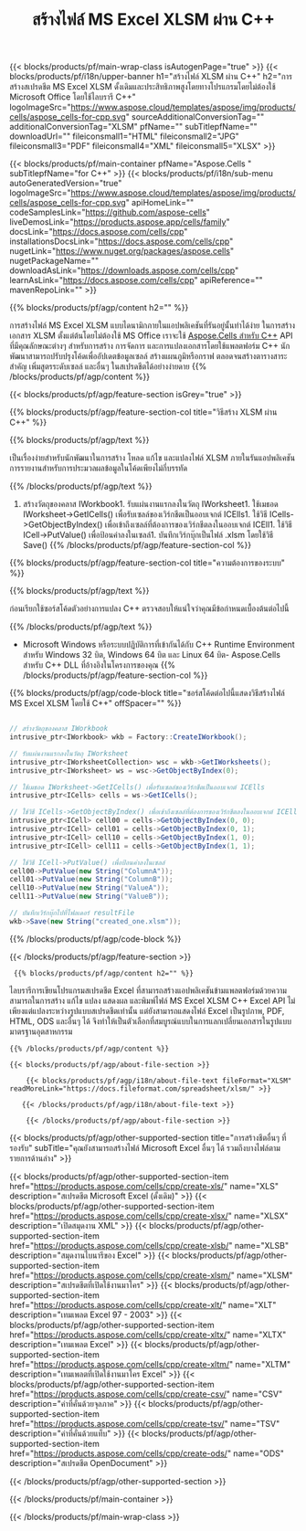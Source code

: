 ﻿---
title: สร้างไฟล์ MS Excel XLSM ผ่าน C++ 
url: /th/cpp/create-xlsm/ 
description: C++ โค้ดตัวอย่างสำหรับสร้างไฟล์ MS Excel XLSM ใช้รหัสนี้เพื่อสร้างไฟล์ MS Excel XLSM ภายในแอปพลิเคชันที่ใช้ C++
---
{{< blocks/products/pf/main-wrap-class isAutogenPage="true" >}}
{{< blocks/products/pf/i18n/upper-banner h1="สร้างไฟล์ XLSM ผ่าน C++" h2="การสร้างสเปรดชีต MS Excel XLSM ดั้งเดิมและประสิทธิภาพสูงโดยทางโปรแกรมโดยไม่ต้องใช้ Microsoft Office โดยใช้ไลบรารี C++" logoImageSrc="https://www.aspose.cloud/templates/aspose/img/products/cells/aspose_cells-for-cpp.svg" sourceAdditionalConversionTag="" additionalConversionTag="XLSM" pfName="" subTitlepfName="" downloadUrl="" fileiconsmall1="HTML" fileiconsmall2="JPG" fileiconsmall3="PDF" fileiconsmall4="XML" fileiconsmall5="XLSX" >}}

{{< blocks/products/pf/main-container pfName="Aspose.Cells " subTitlepfName="for C++" >}}
{{< blocks/products/pf/i18n/sub-menu autoGeneratedVersion="true" logoImageSrc="https://www.aspose.cloud/templates/aspose/img/products/cells/aspose_cells-for-cpp.svg" apiHomeLink="" codeSamplesLink="https://github.com/aspose-cells" liveDemosLink="https://products.aspose.app/cells/family" docsLink="https://docs.aspose.com/cells/cpp" installationsDocsLink="https://docs.aspose.com/cells/cpp" nugetLink="https://www.nuget.org/packages/aspose.cells" nugetPackageName="" downloadAsLink="https://downloads.aspose.com/cells/cpp" learnAsLink="https://docs.aspose.com/cells/cpp" apiReference="" mavenRepoLink="" >}}

{{% blocks/products/pf/agp/content h2="" %}}

 การสร้างไฟล์ MS Excel XLSM แบบไดนามิกภายในแอปพลิเคชันที่รันอยู่นั้นทำได้ง่าย ในการสร้างเอกสาร XLSM ตั้งแต่ต้นโดยไม่ต้องใช้ MS Office เราจะใช้
 [Aspose.Cells สำหรับ C++](https://products.aspose.com/cells/cpp) 
 API ที่มีคุณลักษณะต่างๆ สำหรับการสร้าง การจัดการ และการแปลงเอกสารโดยใช้แพลตฟอร์ม C++ นักพัฒนาสามารถปรับปรุงโค้ดเพื่ออัปเดตข้อมูลเซลล์ สร้างแผนภูมิหรือกราฟ ตลอดจนสร้างตารางสาระสำคัญ เพิ่มสูตรระดับเซลล์ และอื่นๆ ในสเปรดชีตได้อย่างง่ายดาย
{{% /blocks/products/pf/agp/content %}}                                                                             

{{< blocks/products/pf/agp/feature-section isGrey="true" >}}

{{% blocks/products/pf/agp/feature-section-col title="วิธีสร้าง XLSM ผ่าน C++" %}}

{{% blocks/products/pf/agp/text %}}

 เป็นเรื่องง่ายสำหรับนักพัฒนาในการสร้าง โหลด แก้ไข และแปลงไฟล์ XLSM ภายในรันแอปพลิเคชันการรายงานสำหรับการประมวลผลข้อมูลในโค้ดเพียงไม่กี่บรรทัด

{{% /blocks/products/pf/agp/text %}}

1. สร้างวัตถุของคลาส IWorkbook1. รับแผ่นงานแรกลงในวัตถุ IWorksheet1. ใช้เมธอด IWorksheet->GetICells() เพื่อรับเซลล์ของเวิร์กชีตเป็นออบเจกต์ ICElls1. ใช้วิธี ICells->GetObjectByIndex() เพื่อเข้าถึงเซลล์ที่ต้องการของเวิร์กชีตลงในออบเจกต์ ICEll1. ใช้วิธี ICell->PutValue() เพื่อป้อนค่าลงในเซลล์1. บันทึกเวิร์กบุ๊กเป็นไฟล์ .xlsm โดยใช้วิธี Save()
{{% /blocks/products/pf/agp/feature-section-col %}}

{{% blocks/products/pf/agp/feature-section-col title="ความต้องการของระบบ" %}}

{{% blocks/products/pf/agp/text %}}

ก่อนเรียกใช้ซอร์สโค้ดตัวอย่างการแปลง C++ ตรวจสอบให้แน่ใจว่าคุณมีข้อกำหนดเบื้องต้นต่อไปนี้ 

{{% /blocks/products/pf/agp/text %}}

- Microsoft Windows หรือระบบปฏิบัติการที่เข้ากันได้กับ C++ Runtime Environment สำหรับ Windows 32 บิต, Windows 64 บิต และ Linux 64 บิต- Aspose.Cells สำหรับ C++ DLL ที่อ้างอิงในโครงการของคุณ
{{% /blocks/products/pf/agp/feature-section-col %}}

{{% blocks/products/pf/agp/code-block title="ซอร์สโค้ดต่อไปนี้แสดงวิธีสร้างไฟล์ MS Excel XLSM โดยใช้ C++" offSpacer="" %}}

```cs

// สร้างวัตถุของคลาส IWorkbook
intrusive_ptr<IWorkbook> wkb = Factory::CreateIWorkbook();

// รับแผ่นงานแรกลงในวัตถุ IWorksheet
intrusive_ptr<IWorksheetCollection> wsc = wkb->GetIWorksheets();
intrusive_ptr<IWorksheet> ws = wsc->GetObjectByIndex(0);

// ใช้เมธอด IWorksheet->GetICells() เพื่อรับเซลล์ของเวิร์กชีตเป็นออบเจกต์ ICElls
intrusive_ptr<ICells> cells = ws->GetICells();

// ใช้วิธี ICells->GetObjectByIndex() เพื่อเข้าถึงเซลล์ที่ต้องการของเวิร์กชีตลงในออบเจกต์ ICEll
intrusive_ptr<ICell> cell00 = cells->GetObjectByIndex(0, 0);
intrusive_ptr<ICell> cell01 = cells->GetObjectByIndex(0, 1);
intrusive_ptr<ICell> cell10 = cells->GetObjectByIndex(1, 0);
intrusive_ptr<ICell> cell11 = cells->GetObjectByIndex(1, 1);

// ใช้วิธี ICell->PutValue() เพื่อป้อนค่าลงในเซลล์
cell00->PutValue(new String("ColumnA"));
cell01->PutValue(new String("ColumnB"));
cell10->PutValue(new String("ValueA"));
cell11->PutValue(new String("ValueB"));

// บันทึกเวิร์กบุ๊กไปที่โฟลเดอร์ resultFile
wkb->Save(new String("created_one.xlsm"));


```

{{% /blocks/products/pf/agp/code-block %}}

{{< /blocks/products/pf/agp/feature-section >}}

<!-- aboutfile Starts -->

     
     {{% blocks/products/pf/agp/content h2="" %}}

ไลบรารีการเขียนโปรแกรมสเปรดชีต Excel ที่สามารถสร้างแอปพลิเคชันข้ามแพลตฟอร์มด้วยความสามารถในการสร้าง แก้ไข แปลง แสดงผล และพิมพ์ไฟล์ MS Excel XLSM C++ Excel API ไม่เพียงแต่แปลงระหว่างรูปแบบสเปรดชีตเท่านั้น แต่ยังสามารถแสดงไฟล์ Excel เป็นรูปภาพ, PDF, HTML, ODS และอื่นๆ ได้ จึงทำให้เป็นตัวเลือกที่สมบูรณ์แบบในการแลกเปลี่ยนเอกสารในรูปแบบมาตรฐานอุตสาหกรรม



    {{% /blocks/products/pf/agp/content %}}

    {{< blocks/products/pf/agp/about-file-section >}}

        {{< blocks/products/pf/agp/i18n/about-file-text fileFormat="XLSM" readMoreLink="https://docs.fileformat.com/spreadsheet/xlsm/" >}}

       {{< /blocks/products/pf/agp/i18n/about-file-text >}}

        {{< /blocks/products/pf/agp/about-file-section >}}

          

<!-- aboutfile Ends -->

{{< blocks/products/pf/agp/other-supported-section title="การสร้างชีตอื่นๆ ที่รองรับ" subTitle="คุณยังสามารถสร้างไฟล์ Microsoft Excel อื่นๆ ได้ รวมถึงบางไฟล์ตามรายการด้านล่าง" >}}

{{< blocks/products/pf/agp/other-supported-section-item href="https://products.aspose.com/cells/cpp/create-xls/" name="XLS" description="สเปรดชีต Microsoft Excel (ดั้งเดิม)" >}} 
{{< blocks/products/pf/agp/other-supported-section-item href="https://products.aspose.com/cells/cpp/create-xlsx/" name="XLSX" description="เปิดสมุดงาน XML" >}} 
{{< blocks/products/pf/agp/other-supported-section-item href="https://products.aspose.com/cells/cpp/create-xlsb/" name="XLSB" description="สมุดงานไบนารีของ Excel" >}} 
{{< blocks/products/pf/agp/other-supported-section-item href="https://products.aspose.com/cells/cpp/create-xlsm/" name="XLSM" description="สเปรดชีตที่เปิดใช้งานมาโคร" >}} 
{{< blocks/products/pf/agp/other-supported-section-item href="https://products.aspose.com/cells/cpp/create-xlt/" name="XLT" description="เทมเพลต Excel 97 - 2003" >}} 
{{< blocks/products/pf/agp/other-supported-section-item href="https://products.aspose.com/cells/cpp/create-xltx/" name="XLTX" description="เทมเพลต Excel" >}} 
{{< blocks/products/pf/agp/other-supported-section-item href="https://products.aspose.com/cells/cpp/create-xltm/" name="XLTM" description="เทมเพลตที่เปิดใช้งานมาโคร Excel" >}} 
{{< blocks/products/pf/agp/other-supported-section-item href="https://products.aspose.com/cells/cpp/create-csv/" name="CSV" description="ค่าที่คั่นด้วยจุลภาค" >}} 
{{< blocks/products/pf/agp/other-supported-section-item href="https://products.aspose.com/cells/cpp/create-tsv/" name="TSV" description="ค่าที่คั่นด้วยแท็บ" >}} 
{{< blocks/products/pf/agp/other-supported-section-item href="https://products.aspose.com/cells/cpp/create-ods/" name="ODS" description="สเปรดชีต OpenDocument" >}} 

{{< /blocks/products/pf/agp/other-supported-section >}}

{{< /blocks/products/pf/main-container >}}
    
{{< /blocks/products/pf/main-wrap-class >}}
